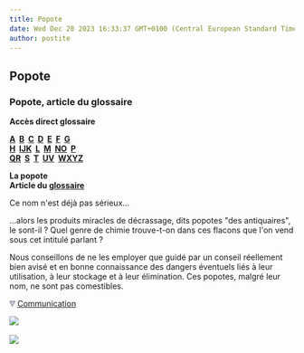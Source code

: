 ```yaml
---
title: Popote
date: Wed Dec 20 2023 16:33:37 GMT+0100 (Central European Standard Time)
author: postite
---
```


## Popote
### Popote, article du glossaire
 **Accès direct glossaire**

**[A](a.html)  [B](b.html)  [C](c.html)  [D](d.html)  [E](e.html)  [F](f.html)  [G](g.html)  
[H](h.html)  [IJK](ijk.html)  [L](l.html)  [M](m.html)  [NO](no.html)  [P](p.html)  
[QR](qr.html)  [S](s.html)  [T](t.html)  [UV](uv.html)  [WXYZ](wxyz.html)**

**La popote  
Article du [glossaire](glossaire.html)**

Ce nom n'est déjà pas sérieux...

...alors les produits miracles de décrassage, dits popotes "des antiquaires", le sont-il ? Quel genre de chimie trouve-t-on dans ces flacons que l'on vend sous cet intitulé parlant ?

Nous conseillons de ne les employer que guidé par un conseil réellement bien avisé et en bonne connaissance des dangers éventuels liés à leur utilisation, à leur stockage et à leur élimination. Ces popotes, malgré leur nom, ne sont pas comestibles.



![](images/flechebas.gif) [Communication](http://www.artrealite.com/annonceurs.htm) 

[![](https://cbonvin.fr/sites/regie.artrealite.com/visuels/campagne1.png)](index-2.html#20131014)

![](https://cbonvin.fr/sites/regie.artrealite.com/visuels/campagne2.png)